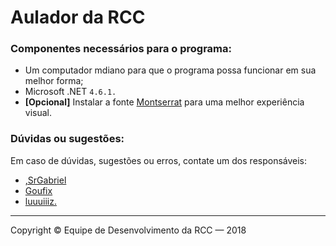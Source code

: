 # Aulador da RCC

### Componentes necessários para o programa:

- Um computador mdiano para que o programa possa funcionar em sua melhor forma;
- Microsoft .NET `4.6.1.`
- **[Opcional]** Instalar a fonte [Montserrat](https://fonts.google.com/specimen/Montserrat) para uma melhor experiência visual.

### Dúvidas ou sugestões:

Em caso de dúvidas, sugestões ou erros, contate um dos responsáveis:

- [,SrGabriel](https://www.habbo.com.br/profile/,SrGabriel)
- [Goufix](https://www.habbo.com.br/profile/Goufix)
- [luuuiiiz.](https://www.habbo.com.br/profile/luuuiiiz.)

---

Copyright © Equipe de Desenvolvimento da RCC — 2018
